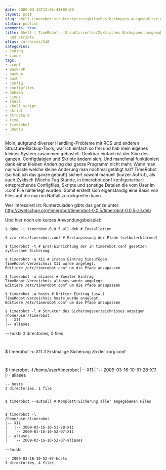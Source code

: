 ```yaml
---
date: 2009-03-16T12:06:41+02:00
layout: post
slug: shell-timerobot-strukturierteszyklisches-backuppen-ausgewahlter-configs-und-skripts
status: publish
comments: true
title: Shell | TimeRobot - Strukturiertes/Zyklisches Backuppen ausgewählter Configs
  und Skripts
alias: /archives/548
categories:
- Coding
- Linux
tags:
- .conf
- Back-UP
- backup
- bash
- config
- configfiles
- debian
- Linux
- shell
- shell script
- skript
- structure
- time
- timerobot
- ubuntu
---
```


Moin,
aufgrund diverser Handling-Probleme mit RCS und anderen Structure-Backup-Tools, war ich einfach so frei und hab mein eigenes kleines System zusammen gebastelt. Denkbar einfach ist der Sinn des ganzen. Configdateien und Skripte ändern sich. Und manchmal funktioniert dank einer kleinen Änderung das ganze Programm nicht mehr. Wenn man nur wüsste welche kleine Änderung man nochmal getätigt hat? TimeRobot (so hab ich das ganze getauft) sichert sowohl manuell (kurzer Aufruf), als auch Zyklisch (Woche Tag Stunde, in timerobot.conf konfigurierbar) entsprechende Configfiles, Skripte und sonstige Dateien die vom User im .conf File hinterlegt wurden. Somit erstellt sich eigenständig eine Basis von Files auf die man im Notfall zurückgreifen kann.

Wer intressiert ist:
Runterzuladen gibts das ganze unter: [http://zwetschge.org/timerobot/timerobot-0.0.5/timerobot-0.0.5-all.deb
](http://zwetschge.org/timerobot/timerobot-0.0.5/timerobot-0.0.5-all.deb)

Und hier noch ein kurzes Anwendungsbeispiel:

```
$ dpkg -i timerobot-0.0.5-all.deb # Installation
```


```
$ vim /etc/timerobot.conf # Erstanpassung der Pfade (selbsterklärend)
```


```
$ timerobot -t # Erst-Einrichtung der in timerobot.conf gesetzen zyklischen Sicherung
```


```
$ timerobot -a X11 # Ersten Eintrag hinzufügen
TimeRobot-Verzeichnis X11 wurde angelegt.
Editiere /etc/timerobot.conf um die Pfade anzupassen
```


```
$ timerobot -a aliases # Zweiter Eintrag
TimeRobot-Verzeichnis aliases wurde angelegt.
Editiere /etc/timerobot.conf um die Pfade anzupassen
```


```
$ timerobot -a hosts # Dritter Eintrag (usw.)
TimeRobot-Verzeichnis hosts wurde angelegt.
Editiere /etc/timerobot.conf um die Pfade anzupassen
```


```
$ timerobot -l # Struktur des Sicherungsverzeichnisses anzeigen
/home/user/timerobot
|-- X11
|-- aliases
```
-- hosts
3 directories, 0 files
```


```
$ timerobot -u X11 # Erstmalige Sicherung zb der xorg.conf
```


```
$ timerobot -l
/home/user/timerobot
|-- X11
|   `-- 2009-03-16-10-51-28-X11
|-- aliases
```
-- hosts
3 directories, 1 file
```


```

$ timerobot --autoall # Komplett-Sicherung aller angegebenen Files
```


```

$ timerobot -l
/home/user/timerobot
|-- X11
|   |-- 2009-03-16-10-51-28-X11
|   `-- 2009-03-16-10-52-07-X11
|-- aliases
|   `-- 2009-03-16-10-52-07-aliases
```
-- hosts
```
-- 2009-03-16-10-52-07-hosts
3 directories, 4 files
```

